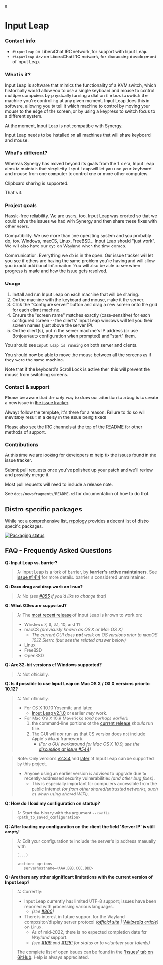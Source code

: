 a

# Input Leap

<!-- add CI badges, flatpak, snap, use github actions badges or Azure? Decide on
*one* -->

### Contact info:

- `#inputleap` on LiberaChat IRC network, for support with Input Leap.
- `#inputleap-dev` on LiberaChat IRC network, for discussing development of Input Leap.

### What is it?

Input Leap is software that mimics the functionality of a KVM switch, which
historically would allow you to use a single keyboard and mouse to control
multiple computers by physically turning a dial on the box to switch the machine
you're controlling at any given moment. Input Leap does this in software, allowing
you to tell it which machine to control by moving your mouse to the edge of the
screen, or by using a keypress to switch focus to a different system.

<!-- add info about fork from barrier
Input Leap was forked from Symless's Synergy 1.9 codebase. Synergy was a
commercialized reimplementation of the original CosmoSynergy written by Chris
Schoeneman.  -->

At the moment, Input Leap is not compatible with Synergy.

Input Leap needs to be installed on all machines that will share keyboard and
mouse.

### What's different?

Whereas Synergy has moved beyond its goals from the 1.x era, Input Leap aims to
maintain that simplicity. Input Leap will let you use your keyboard and mouse
from one computer to control one or more other computers.

Clipboard sharing is supported.

That's it.

### Project goals

Hassle-free reliability. We are users, too. Input Leap was created so that we could
solve the issues we had with Synergy and then share these fixes with other
users.

Compatibility. We use more than one operating system and you probably do, too.
Windows, macOS, Linux, FreeBSD... Input Leap should "just work". We will also
have our eye on Wayland when the time comes.

Communication. Everything we do is in the open. Our issue tracker will let you
see if others are having the same problem you're having and will allow you to
add additional information. You will also be able to see when progress is made
and how the issue gets resolved.

### Usage

1. Install and run Input Leap on each machine that will be sharing.
2. On the machine with the keyboard and mouse, make it the server.
3. Click the "Configure server" button and drag a new screen onto the grid for
    each client machine.
4. Ensure the "screen name" matches exactly (case-sensitive) for each configured
    screen -- the clients' Input Leap windows will tell you their screen names
    (just above the server IP).
5. On the client(s), put in the server machine's IP address (or use Bonjour/auto
    configuration when prompted) and "start" them.

You should see `Input Leap is running` on both server and clients.

You should now be able to move the mouse between all the screens as if they were
the same machine.

Note that if the keyboard's Scroll Lock is active then this will prevent the
mouse from switching screens.

### Contact & support

Please be aware that the *only* way to draw our attention to a bug is to create
a new issue in [the issue tracker](https://github.com/input-leap/input-leap/issues).

Always follow the template, it's there for a reason. Failure to do so will
inevitably result in a delay in the issue being fixed!

Please also see the IRC channels at the top of the README for other methods of
support.

### Contributions

At this time we are looking for developers to help fix the issues found in the
issue tracker.

Submit pull requests once you've polished up your patch and we'll review and
possibly merge it.

Most pull requests will need to include a release note.

See `docs/newsfragments/README.md` for documentation of how to do that.

## Distro specific packages

While not a comprehensive list, [repology](https://repology.org/project/input-leap/versions) provides a decent list of distro
specific packages.

[![Packaging status](https://repology.org/badge/vertical-allrepos/input-leap.svg)](https://repology.org/project/input-leap/versions)

## FAQ - Frequently Asked Questions

**Q: Input Leap vs. barrier?**

> A: Input Leap is a fork of barrier, by **barrier's active maintainers**. See [issue #1414](https://github.com/input-leap/input-leap/issues/1414)
>    for more details. barrier is considered unmaintained.

**Q: Does drag and drop work on linux?**

> A: No *(see [#855](https://github.com/input-leap/input-leap/issues/855) if you'd like to change that)*


**Q: What OSes are supported?**

> A: The [most recent release](https://github.com/input-leap/input-leap/releases/latest) of Input Leap is known to work on:
>  - Windows 7, 8, 8.1, 10, and 11
>  - macOS *(previously known as OS X or Mac OS X)*
>    - _The current GUI does **not** work on OS versions prior to macOS 10.12 Sierra (but see the related answer below)_
>  - Linux
>  - FreeBSD
>  - OpenBSD


**Q: Are 32-bit versions of Windows supported?**

> A: Not officially.


__Q: Is it possible to use Input Leap on Mac OS X / OS X versions prior to 10.12?__

> A: Not officially.
>   - For OS X 10.10 Yosemite and later:
>     - [Input Leap v2.1.0](https://github.com/input-leap/input-leap/releases/tag/v2.1.0) or earlier _may_ work.
>   - For Mac OS X 10.9 Mavericks _(and perhaps earlier)_:
>     1. the command-line portions of the [current release](https://github.com/input-leap/input-leap/releases/latest) _should_ run fine.
>     2. The GUI will _not_ run, as that OS version does not include Apple's *Metal* framework.
>         - _(For a GUI workaround for Mac OS X 10.9, see the [discussion at issue #544](https://github.com/input-leap/input-leap/issues/544))_

> Note: Only versions [v2.3.4](https://github.com/input-leap/input-leap/releases/tag/v2.3.4) and [later](https://github.com/input-leap/input-leap/releases/latest) of Input Leap can be supported by this project.
>  - Anyone using an earlier version is advised to upgrade due to recently-addressed security vulnerabilities *(and other bug fixes)*.
>    - This is especially important for computers accessible from the public Internet *(or from other shared/untrusted networks, such as when using shared WiFi)*.


**Q: How do I load my configuration on startup?**

> A: Start the binary with the argument `--config <path_to_saved_configuration>`


**Q: After loading my configuration on the client the field 'Server IP' is still empty!**

> A: Edit your configuration to include the server's ip address manually with
>
>```
>(...)
>
>section: options
>    serverhostname=<AAA.BBB.CCC.DDD>
>```

**Q: Are there any other significant limitations with the current version of Input Leap?**

> A: Currently:
>    - Input Leap currently has limited UTF-8 support; issues have been reported with processing various languages.
>      - *(see [#860](https://github.com/input-leap/input-leap/issues/860))*
>    - There is interest in future support for the Wayland compositor/display server protocol *([official site](https://wayland.freedesktop.org/) | [Wikipedia article](https://en.wikipedia.org/wiki/Wayland_(display_server_protocol)))* on Linux.
>      - As of mid-2022, there is no expected completion date for *Wayland* support.
>      - *(see [#109](https://github.com/input-leap/input-leap/issues/109) and [#1251](https://github.com/input-leap/input-leap/issues/1251) for status or to volunteer your talents)*
>
> The complete list of open issues can be found in the ['Issues' tab on GitHub](https://github.com/input-leap/input-leap/issues?q=is%3Aissue+is%3Aopen). Help is always appreciated.
